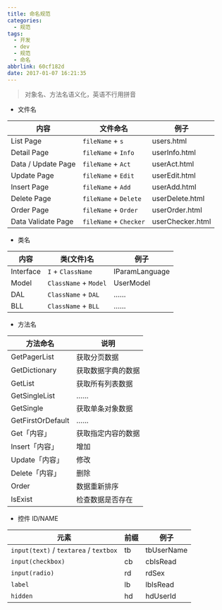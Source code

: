 ```yaml
---
title: 命名规范
categories:
  - 规范
tags:
  - 开发
  - dev
  - 规范
  - 命名
abbrlink: 60cf182d
date: 2017-01-07 16:21:35
---
```


> 对象名、方法名语义化，英语不行用拼音

<!-- more -->

- 文件名

| 内容               | 文件命名               | 例子             |
| ------------------ | ---------------------- | ---------------- |
| List Page          | `fileName` + `s`       | users.html       |
| Detail Page        | `fileName` + `Info`    | userInfo.html    |
| Data / Update Page | `fileName` + `Act`     | userAct.html     |
| Update Page        | `fileName` + `Edit`    | userEdit.html    |
| Insert Page        | `fileName` + `Add`     | userAdd.html     |
| Delete Page        | `fileName` + `Delete`  | userDelete.html  |
| Order Page         | `fileName` + `Order`   | userOrder.html   |
| Data Validate Page | `fileName` + `Checker` | userChecker.html |

- 类名

| 内容      | 类(文件)名            | 例子           |
| --------- | --------------------- | -------------- |
| Interface | `I` + `ClassName`     | IParamLanguage |
| Model     | `ClassName` + `Model` | UserModel      |
| DAL       | `ClassName` + `DAL`   | ……             |
| BLL       | `ClassName` + `BLL`   | ……             |

- 方法名

| 方法命名          | 说明               |
| ----------------- | ------------------ |
| GetPagerList      | 获取分页数据       |
| GetDictionary     | 获取数据字典的数据 |
| GetList           | 获取所有列表数据   |
| GetSingleList     | ……                 |
| GetSingle         | 获取单条对象数据   |
| GetFirstOrDefault | ……                 |
| Get「内容」       | 获取指定内容的数据 |
| Insert「内容」    | 增加               |
| Update「内容」    | 修改               |
| Delete「内容」    | 删除               |
| Order             | 数据重新排序       |
| IsExist           | 检查数据是否存在   |

- 控件 ID/NAME

| 元素                                   | 前缀 | 例子       |
| -------------------------------------- | ---- | ---------- |
| `input(text)` / `textarea` / `textbox` | tb   | tbUserName |
| `input(checkbox)`                      | cb   | cbIsRead   |
| `input(radio)`                         | rd   | rdSex      |
| `label`                                | lb   | lbIsRead   |
| `hidden`                               | hd   | hdUserId   |
